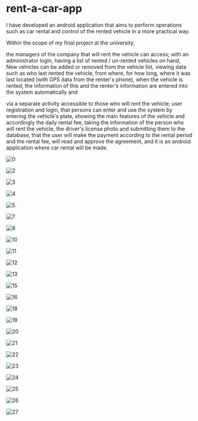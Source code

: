 # rent-a-car-app

I have developed an android application that aims to perform operations such as car rental and control of the rented vehicle in a more practical way.

Within the scope of my final project at the university, 

the managers of the company that will rent the vehicle can access;
with an administrator login,
having a list of rented / un-rented vehicles on hand,
New vehicles can be added or removed from the vehicle list,
viewing data such as who last rented the vehicle, from where, for how long, where it was last located (with GPS data from the renter's phone),
when the vehicle is rented, the information of this and the renter's information are entered into the system automatically and

via a separate activity accessible to those who will rent the vehicle;
user registration and login,
that persons can enter and use the system by entering the vehicle's plate,
showing the main features of the vehicle and accordingly the daily rental fee,
taking the information of the person who will rent the vehicle, the driver's license photo and submitting them to the database,
that the user will make the payment according to the rental period and the rental fee, will read and approve the agreement,
and it is an android application where car rental will be made.

![0](https://user-images.githubusercontent.com/64734844/114894873-4c7eab80-9e0f-11eb-9c2c-13e76764d7b4.PNG)


![2](https://user-images.githubusercontent.com/64734844/114894875-4dafd880-9e0f-11eb-802b-bd244106d1a5.PNG)


![3](https://user-images.githubusercontent.com/64734844/114894881-4dafd880-9e0f-11eb-9b36-96aac6ed46db.PNG)


![4](https://user-images.githubusercontent.com/64734844/114894883-4e486f00-9e0f-11eb-8b1f-5f0f4d189dbb.PNG)


![5](https://user-images.githubusercontent.com/64734844/114894887-4ee10580-9e0f-11eb-8948-052bd827a6d8.PNG)


![7](https://user-images.githubusercontent.com/64734844/114894888-4f799c00-9e0f-11eb-95a2-05fadd393d64.PNG)


![8](https://user-images.githubusercontent.com/64734844/114894890-50123280-9e0f-11eb-85c6-645815fcd9e5.PNG)


![10](https://user-images.githubusercontent.com/64734844/114894895-50123280-9e0f-11eb-80d0-0e054a9fca61.PNG)


![11](https://user-images.githubusercontent.com/64734844/114894899-50aac900-9e0f-11eb-9a7e-ded78fc8c745.PNG)


![12](https://user-images.githubusercontent.com/64734844/114894902-50aac900-9e0f-11eb-81f2-efd953c8d2ed.PNG)


![13](https://user-images.githubusercontent.com/64734844/114894903-51435f80-9e0f-11eb-8dbc-f04b47a94167.PNG)


![15](https://user-images.githubusercontent.com/64734844/114894905-51435f80-9e0f-11eb-918c-482c82595063.PNG)


![16](https://user-images.githubusercontent.com/64734844/114894907-51dbf600-9e0f-11eb-87d6-1e60b828e399.PNG)


![18](https://user-images.githubusercontent.com/64734844/114894910-51dbf600-9e0f-11eb-9ee1-cea7d23e965f.PNG)


![19](https://user-images.githubusercontent.com/64734844/114894913-51dbf600-9e0f-11eb-8f9b-3686554f9b84.PNG)


![20](https://user-images.githubusercontent.com/64734844/114894914-52748c80-9e0f-11eb-8bfd-7f9404a8775c.PNG)


![21](https://user-images.githubusercontent.com/64734844/114894916-52748c80-9e0f-11eb-89f5-3fb84f240a44.PNG)


![22](https://user-images.githubusercontent.com/64734844/114894920-530d2300-9e0f-11eb-9136-f207355788c6.PNG)


![23](https://user-images.githubusercontent.com/64734844/114894921-53a5b980-9e0f-11eb-8b0e-770c9963f7c9.PNG)


![24](https://user-images.githubusercontent.com/64734844/114894922-53a5b980-9e0f-11eb-83b8-1982a616d577.PNG)


![25](https://user-images.githubusercontent.com/64734844/114894923-543e5000-9e0f-11eb-86a2-3aed54411f10.PNG)


![26](https://user-images.githubusercontent.com/64734844/114894925-54d6e680-9e0f-11eb-8acb-bbc6daa5f4d5.PNG)


![27](https://user-images.githubusercontent.com/64734844/114894926-54d6e680-9e0f-11eb-8f59-cb48378ac283.PNG)





